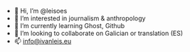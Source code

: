 - 👋 Hi, I’m @leisoes
- 👀 I’m interested in journalism & anthropology
- 🌱 I’m currently learning Ghost, Github
- 💞️ I’m looking to collaborate on Galician or translation (ES)
- 📫 info@ivanleis.eu

<!---
leisoes/leisoes is a ✨ special ✨ repository because its `README.md` (this file) appears on your GitHub profile.
You can click the Preview link to take a look at your changes.
--->
